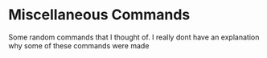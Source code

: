 # Miscellaneous Commands

Some random commands that I thought of. I really dont have an explanation why some of these commands were made